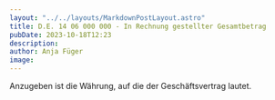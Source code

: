 ```yaml
---
layout: "../../layouts/MarkdownPostLayout.astro"
title: D.E. 14 06 000 000 - In Rechnung gestellter Gesamtbetrag
pubDate: 2023-10-18T12:23
description: 
author: Anja Füger
image: 
---
```


Anzugeben ist die Währung, auf die der Geschäftsvertrag lautet.